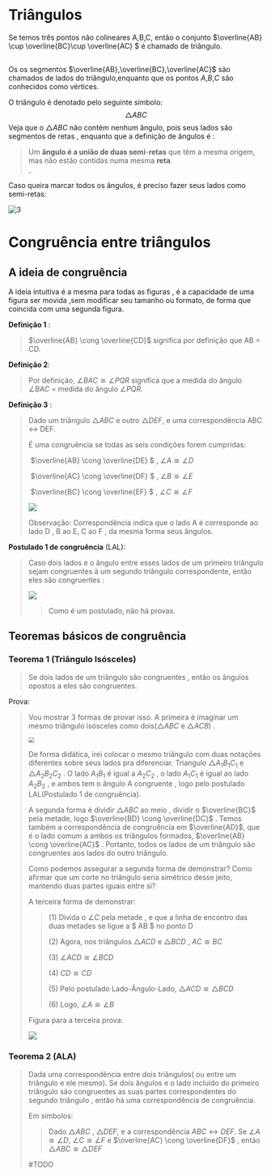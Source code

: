 # Triângulos

Se temos três pontos não colineares A,B,C, então o conjunto $\overline{AB} \cup \overline{BC}\cup \overline{AC} $ é chamado de triângulo.

<img src="/home/mauspdoc/Documentos/Educacional/Matemática/imagens/triangle/1.png" alt="1" style="zoom:6%;" />

Os os segmentos $\overline{AB},\overline{BC},\overline{AC}$  são chamados de lados do triângulo,enquanto que os pontos *A*,*B*,*C* são conhecidos como vértices. 

O triângulo é denotado pelo seguinte símbolo:
$$
\triangle ABC
$$
Veja que o $\triangle ABC$ não contém nenhum ângulo, pois seus lados são segmentos de retas , enquanto que a definição de  ângulos é :

> Um **ângulo é a união de duas semi**-**retas** que têm a mesma origem, mas não estão contidas numa mesma **reta**. 
>
> <img src="/home/mauspdoc/Documentos/Educacional/Matemática/imagens/triangle/2.png" alt="2" style="zoom:20%;" />

Caso queira marcar todos os ângulos, é preciso fazer seus lados como semi-retas:

![3](/home/mauspdoc/Documentos/Educacional/Matemática/imagens/triangle/3.png)

# Congruência entre triângulos

## A ideia de congruência

A ideia intuitiva é a mesma para todas as figuras , é a capacidade de uma figura ser movida ,sem modificar seu tamanho ou formato, de forma que coincida com uma segunda figura.

**Definição 1** :

> $\overline{AB} \cong \overline{CD}$ significa por definição que AB = CD.

**Definição 2**:

> Por definição, $\angle BAC \cong \angle PQR$ significa que a medida do ângulo $\angle BAC$ = medida do ângulo $\angle PQR$.

**Definição 3** :

> Dado um triângulo $\triangle ABC$ e outro $\triangle DEF$,  e uma correspondência ABC $\leftrightarrow$ DEF.
>
> É uma congruência se todas as seis condições forem cumpridas:
>
> ​	$\overline{AB} \cong \overline{DE} $ , $\angle A\cong \angle D$ 
>
> ​	$\overline{AC} \cong \overline{DF} $ , $\angle B \cong \angle E$
>
> ​	$\overline{BC} \cong \overline{EF} $ , $\angle C \cong \angle F$
>
> ![](/home/mauspdoc/Documentos/Educacional/Matemática/imagens/triangle/8.png)
>
> Observação: Correspondência indica que o lado A é corresponde ao lado D , B ao E, C ao F , da mesma forma seus ângulos.

**Postulado 1 de congruência** (LAL):

>  Caso dois lados e o ângulo entre esses lados de um primeiro triângulo sejam congruentes à um segundo triângulo correspondente, então eles são congruentes :
>
> ![](/home/mauspdoc/Documentos/Educacional/Matemática/imagens/triangle/9.png)
>
> > Como é  um postulado, não há provas.

## Teoremas básicos de congruência

### Teorema 1 (Triângulo Isósceles)

> Se dois lados de um triângulo são congruentes , então os ângulos opostos a eles são congruentes.

Prova:

> Vou mostrar 3 formas de provar isso. A primeira é  imaginar um mesmo triângulo isósceles como dois($\triangle ABC$ e $\triangle ACB$) . 
>
> <img src="/home/mauspdoc/Documentos/Educacional/Matemática/imagens/triangle/10.png" style="zoom:70%;" />
>
> De forma didática, irei colocar o mesmo triângulo com duas notações diferentes sobre seus lados pra diferenciar. Triangulo $\triangle A_{1}B_{1}C_{1}$ e $\triangle A_{2}B_{2}C_{2}$ . O lado $A_{1}B_{1}$ é igual a $A_{2}C_{2}$ , o lado $A_{1}C_{1}$ é igual ao lado $A_{2}B_{2}$ , e ambos tem o ângulo A congruente , logo pelo postulado LAL(Postulado 1 de congruência).
>
> A segunda forma é dividir $\triangle ABC$ ao meio , dividir o $\overline{BC}$ pela metade, logo $\overline{BD} \cong \overline{DC}$ . Temos também a correspondência de congruência em $\overline{AD}$, que é o lado comum a ambos os triângulos formados, $\overline{AB} \cong \overline{AC}$ . Portanto, todos os lados de um triângulo são congruentes aos lados do outro triângulo.
>
> Como podemos assegurar a segunda forma de demonstrar? Como afirmar que um corte no triângulo seria simétrico desse jeito, mantendo duas partes iguais entre si?
>
> A terceira forma de demonstrar:
>
> > (1) Divida o $\angle C$ pela metade , e que a linha de encontro das duas metades se ligue a $ AB $ no ponto D
> >
> > (2) Agora, nos triângulos $\triangle ACD$  e $\triangle BCD$  , $AC \cong BC$ 
> >
> > (3) $\angle ACD \cong \angle BCD$
> >
> > (4) $CD \cong CD$ 
> >
> > (5) Pelo postulado Lado-Ângulo-Lado, $\triangle ACD \cong \triangle BCD$
> >
> > (6) Logo, $\angle A \cong \angle B$ 
>
> Figura para a terceira prova:
>
>  ![](/home/mauspdoc/Documentos/Educacional/Matemática/imagens/triangle/11.png)

###  Teorema 2 (ALA)

> Dada uma correspondência entre dois triângulos( ou entre um triângulo e ele mesmo). Se dois ângulos e o lado incluído do primeiro triângulo são congruentes as suas partes correspondentes do segundo triângulo , então há uma correspondência de congruência.
>
> Em símbolos:
>
> > Dado $\triangle ABC$ , $\triangle DEF$, e a correspondência $ABC \leftrightarrow DEF$. Se $\angle A \cong \angle D$, $\angle C \cong \angle F$  e $\overline{AC} \cong \overline{DF}$ , então $\triangle ABC \cong \triangle DEF$  
>
> #TODO